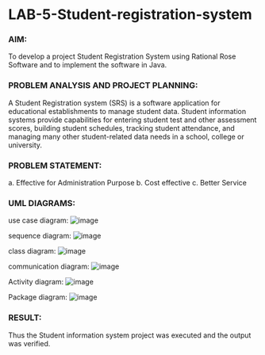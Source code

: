 # LAB-5-Student-registration-system
### AIM:
To develop a project Student Registration System using Rational Rose Software and to
implement the software in Java.
### PROBLEM ANALYSIS AND PROJECT PLANNING:
A Student Registration system (SRS) is a software application for educational
establishments to manage student data. Student information systems provide capabilities for
entering student test and other assessment scores, building student schedules, tracking student
attendance, and managing many other student-related data needs in a school, college or
university.
### PROBLEM STATEMENT:
a. Effective for Administration Purpose
b. Cost effective
c. Better Service
### UML DIAGRAMS:
use case diagram:
![image](https://github.com/kavisree86/LAB-5-Student-registration-system/assets/145759687/63167266-0bbb-4f03-a29c-11e9931855ab)

sequence diagram:
![image](https://github.com/kavisree86/LAB-5-Student-registration-system/assets/145759687/295393ef-3a49-488c-98c6-1888b42d8ad4)


class diagram:
![image](https://github.com/kavisree86/LAB-5-Student-registration-system/assets/145759687/d9846510-6500-43c4-8fbb-85c613028e8c)

communication diagram:
![image](https://github.com/kavisree86/LAB-5-Student-registration-system/assets/145759687/b0dc0c23-a28a-40cc-83af-6bd1bd33b1e6)

Activity diagram:
![image](https://github.com/kavisree86/LAB-5-Student-registration-system/assets/145759687/fcf651e8-37de-4411-8fea-6305fcbc05bb)

Package diagram:
![image](https://github.com/kavisree86/LAB-5-Student-registration-system/assets/145759687/4c163f64-5e23-4619-ab0c-2130a4827d94)







### RESULT:
Thus the Student information system project was executed and the output was
verified.

